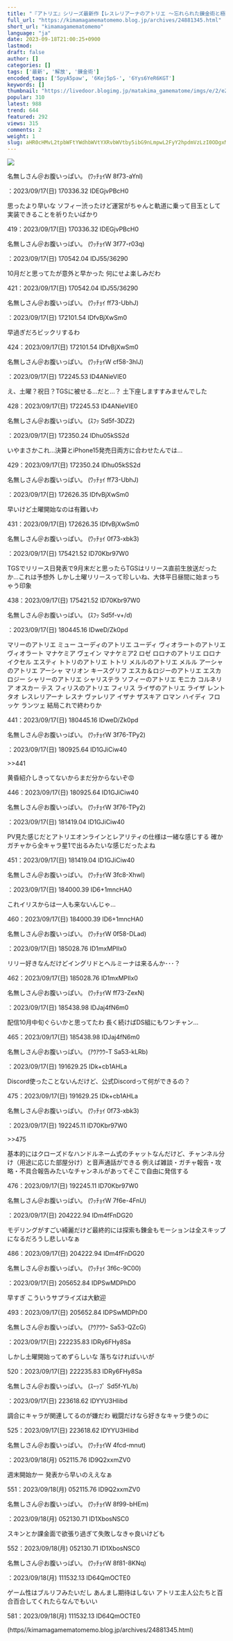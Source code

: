 ```yaml
---
title: "『アトリエ』シリーズ最新作【レスレリアーナのアトリエ ～忘れられた錬金術と極夜の解放者～】スマホ向けが9"
full_url: "https://kimamagamematomemo.blog.jp/archives/24881345.html"
short_url: "kimamagamematomemo"
language: "ja"
date: 2023-09-18T21:00:25+0900
lastmod: 
draft: false
author: []
categories: []
tags: ['最新', '解放', '錬金術']
encoded_tags: ['5pyA5paw', '6Kej5pS-', '6Yys6YeR6KGT']
keywords: []
thumbnail: "https://livedoor.blogimg.jp/matakima_gamematome/imgs/e/2/e25dc509.jpg"
popular: 310
latest: 988
trend: 644
featured: 292
views: 315
comments: 2
weight: 1
slug: aHR0cHMvL2tpbWFtYWdhbWVtYXRvbWVtby5ibG9nLmpwL2FyY2hpdmVzLzI0ODgxMzQ1Lmh0bWw=
---
```


![](https://livedoor.blogimg.jp/matakima_gamematome/imgs/e/2/e25dc509.jpg)

<div><p id='resuname419' class='ui-sortable-handle'>名無しさん＠お腹いっぱい。 (ﾜｯﾁｮｲW 8f73-aYnl) </p>：2023/09/17(日) 170336.32 IDEGjvPBcH0<p id='surebody419' class='surebody_EGjvPBcH0' name='surebodymain'>思ったより早いな ソフィー渋ったけど運営がちゃんと軌道に乗って目玉として実装できることを祈りたいばかり </p><p>419：2023/09/17(日) 170336.32 IDEGjvPBcH0</p><p id='resuname421' class='ui-sortable-handle'>名無しさん＠お腹いっぱい。 (ﾜｯﾁｮｲW 3f77-r03q) </p>：2023/09/17(日) 170542.04 IDJ55/36290<p id='surebody421' class='surebody_J5536290' name='surebodymain'>10月だと思ってたが意外と早かった 何にせよ楽しみだわ </p><p>421：2023/09/17(日) 170542.04 IDJ55/36290</p><p id='resuname424' class='ui-sortable-handle'>名無しさん＠お腹いっぱい。 (ﾜｯﾁｮｲ ff73-UbhJ) </p>：2023/09/17(日) 172101.54 IDfvBjXwSm0<p id='surebody424' class='surebody_fvBjXwSm0' name='surebodymain'>早過ぎだろビックリするわ </p><p>424：2023/09/17(日) 172101.54 IDfvBjXwSm0</p><p id='resuname428' class='ui-sortable-handle'>名無しさん＠お腹いっぱい。 (ﾜｯﾁｮｲW cf58-3hIJ) </p>：2023/09/17(日) 172245.53 ID4ANieVIE0<p id='surebody428' class='surebody_4ANieVIE0' name='surebodymain'>え、土曜？祝日？TGSに被せる…だと…？ 土下座しますすみませんでした </p><p>428：2023/09/17(日) 172245.53 ID4ANieVIE0</p><p id='resuname429' class='ui-sortable-handle'>名無しさん＠お腹いっぱい。 (ｽﾌｯ Sd5f-3DZ2) </p>：2023/09/17(日) 172350.24 IDhu05kSS2d<p id='surebody429' class='surebody_hu05kSS2d' name='surebodymain'>いやまさかこれ…決算とiPhone15発売日両方に合わせたんでは… </p><p>429：2023/09/17(日) 172350.24 IDhu05kSS2d</p><p id='resuname431' class='ui-sortable-handle'>名無しさん＠お腹いっぱい。 (ﾜｯﾁｮｲ ff73-UbhJ) </p>：2023/09/17(日) 172626.35 IDfvBjXwSm0<p id='surebody431' class='surebody_fvBjXwSm0' name='surebodymain'>早いけど土曜開始なのは有難いわ </p><p>431：2023/09/17(日) 172626.35 IDfvBjXwSm0</p><p id='resuname438' class='ui-sortable-handle'>名無しさん＠お腹いっぱい。 (ﾜｯﾁｮｲ 0f73-xbk3) </p>：2023/09/17(日) 175421.52 ID70Kbr97W0<p id='surebody438' class='surebody_70Kbr97W0' name='surebodymain'>TGSでリリース日発表で9月末だと思ったらTGSはリリース直前生放送だったか…これは予想外 しかし土曜リリースって珍しいね、大体平日昼間に始まっちゃう印象 </p><p>438：2023/09/17(日) 175421.52 ID70Kbr97W0</p><p id='resuname441' class='ui-sortable-handle'>名無しさん＠お腹いっぱい。 (ｽﾌｯ Sd5f-v+/d) </p>：2023/09/17(日) 180445.16 IDweD/Zk0pd<p id='surebody441' class='surebody_weDZk0pd' name='surebodymain'>マリーのアトリエ ミュー ユーディのアトリエ ユーディ ヴィオラートのアトリエ ヴィオラート マナケミア ヴェイン マナケミア2 ロゼ ロロナのアトリエ ロロナ イクセル エスティ トトリのアトリエ トトリ メルルのアトリエ メルル アーシャのアトリエ アーシャ マリオン キースグリフ エスカ＆ロジーのアトリエ エスカ ロジー シャリーのアトリエ シャリステラ ソフィーのアトリエ モニカ コルネリア オスカー テス フィリスのアトリエ フィリス ライザのアトリエ ライザ レント タオ レスレリアーナ レスナ ヴァレリア イザナ ザスキア ロマン ハイディ フロッケ ランツェ 結局これで終わりか </p><p>441：2023/09/17(日) 180445.16 IDweD/Zk0pd</p><p id='resuname446' class='ui-sortable-handle'>名無しさん＠お腹いっぱい。 (ﾜｯﾁｮｲW 3f76-TPy2) </p>：2023/09/17(日) 180925.64 ID1GJiCiw40<p id='surebody446' class='surebody_1GJiCiw40' name='surebodymain'><p class='ui-sortable-handle'>>>441</p> 黄昏紹介しきってないからまだ分からないぞ😡 </p><p>446：2023/09/17(日) 180925.64 ID1GJiCiw40</p><p id='resuname451' class='ui-sortable-handle'>名無しさん＠お腹いっぱい。 (ﾜｯﾁｮｲW 3f76-TPy2) </p>：2023/09/17(日) 181419.04 ID1GJiCiw40<p id='surebody451' class='surebody_1GJiCiw40' name='surebodymain'>PV見た感じだとアトリエオンラインとレアリティの仕様は一緒な感じする 確かガチャから全キャラ星1で出るみたいな感じだったよね </p><p>451：2023/09/17(日) 181419.04 ID1GJiCiw40</p><p id='resuname460' class='ui-sortable-handle'>名無しさん＠お腹いっぱい。 (ﾜｯﾁｮｲW 3fc8-Xhwl) </p>：2023/09/17(日) 184000.39 ID6+1mncHA0<p id='surebody460' class='surebody_61mncHA0' name='surebodymain'>これイリスからは一人も来ないんじゃ… </p><p>460：2023/09/17(日) 184000.39 ID6+1mncHA0</p><p id='resuname462' class='ui-sortable-handle'>名無しさん＠お腹いっぱい。 (ﾜｯﾁｮｲW 0f58-DLad) </p>：2023/09/17(日) 185028.76 ID1mxMPIlx0<p id='surebody462' class='surebody_1mxMPIlx0' name='surebodymain'>リリー好きなんだけどイングリドとヘルミーナは来るんか･･･？ </p><p>462：2023/09/17(日) 185028.76 ID1mxMPIlx0</p><p id='resuname465' class='ui-sortable-handle'>名無しさん＠お腹いっぱい。 (ﾜｯﾁｮｲW ff73-ZexN) </p>：2023/09/17(日) 185438.98 IDJaj4fN6m0<p id='surebody465' class='surebody_Jaj4fN6m0' name='surebodymain'>配信10月中旬ぐらいかと思ってたわ 長く続けばDS組にもワンチャン… </p><p>465：2023/09/17(日) 185438.98 IDJaj4fN6m0</p><p id='resuname475' class='ui-sortable-handle'>名無しさん＠お腹いっぱい。 (ｱｳｱｳｳｰT Sa53-kLRb) </p>：2023/09/17(日) 191629.25 IDk+cb1AHLa<p id='surebody475' class='surebody_kcb1AHLa' name='surebodymain'>Discord使ったことないんだけど、公式Discordって何ができるの？ </p><p>475：2023/09/17(日) 191629.25 IDk+cb1AHLa</p><p id='resuname476' class='ui-sortable-handle'>名無しさん＠お腹いっぱい。 (ﾜｯﾁｮｲ 0f73-xbk3) </p>：2023/09/17(日) 192245.11 ID70Kbr97W0<p id='surebody476' class='surebody_70Kbr97W0' name='surebodymain'><p class='ui-sortable-handle'>>>475</p> 基本的にはクローズドなハンドルネーム式のチャットなんだけど、チャンネル分け（用途に応じた部屋分け）と音声通話ができる 例えば雑談・ガチャ報告・攻略・不具合報告みたいなチャンネルがあってそこで自由に発信する </p><p>476：2023/09/17(日) 192245.11 ID70Kbr97W0</p><p id='resuname486' class='ui-sortable-handle'>名無しさん＠お腹いっぱい。 (ﾜｯﾁｮｲW 7f6e-4FnU) </p>：2023/09/17(日) 204222.94 IDm4fFnDG20<p id='surebody486' class='surebody_m4fFnDG20' name='surebodymain'>モデリングがすごい綺麗だけど最終的には探索も錬金もモーションは全スキップになるだろうし悲しいなぁ </p><p>486：2023/09/17(日) 204222.94 IDm4fFnDG20</p><p id='resuname493' class='ui-sortable-handle'>名無しさん＠お腹いっぱい。 (ﾜｯﾁｮｲ 3f6c-9C00) </p>：2023/09/17(日) 205652.84 IDPSwMDPhD0<p id='surebody493' class='surebody_PSwMDPhD0' name='surebodymain'>早すぎ こういうサプライズは大歓迎 </p><p>493：2023/09/17(日) 205652.84 IDPSwMDPhD0</p><p id='resuname520' class='ui-sortable-handle'>名無しさん＠お腹いっぱい。 (ｱｳｱｳｳｰ Sa53-QZcG) </p>：2023/09/17(日) 222235.83 IDRy6FHy8Sa<p id='surebody520' class='surebody_Ry6FHy8Sa' name='surebodymain'>しかし土曜開始ってめずらしいな 落ちなければいいが </p><p>520：2023/09/17(日) 222235.83 IDRy6FHy8Sa</p><p id='resuname525' class='ui-sortable-handle'>名無しさん＠お腹いっぱい。 (ｽｰｯﾌﾟ Sd5f-YL/b) </p>：2023/09/17(日) 223618.62 IDYYU3HIibd<p id='surebody525' class='surebody_YYU3HIibd' name='surebodymain'>調合にキャラが関連してるのが嫌だわ 戦闘だけなら好きなキャラ使うのに </p><p>525：2023/09/17(日) 223618.62 IDYYU3HIibd</p><p id='resuname551' class='ui-sortable-handle'>名無しさん＠お腹いっぱい。 (ﾜｯﾁｮｲW 4fcd-mnut) </p>：2023/09/18(月) 052115.76 ID9Q2xxmZV0<p id='surebody551' class='surebody_9Q2xxmZV0' name='surebodymain'>週末開始かー 発表から早いのええなぁ </p><p>551：2023/09/18(月) 052115.76 ID9Q2xxmZV0</p><p id='resuname552' class='ui-sortable-handle'>名無しさん＠お腹いっぱい。 (ﾜｯﾁｮｲW 8f99-bHEm) </p>：2023/09/18(月) 052130.71 ID1XbosNSC0<p id='surebody552' class='surebody_1XbosNSC0' name='surebodymain'>スキンとか課金面で欲張り過ぎて失敗しなきゃ良いけども </p><p>552：2023/09/18(月) 052130.71 ID1XbosNSC0</p><p id='resuname581' class='ui-sortable-handle'>名無しさん＠お腹いっぱい。 (ﾜｯﾁｮｲW 8f81-8KNq) </p>：2023/09/18(月) 111532.13 ID64QmOCTE0<p id='surebody581' class='surebody_64QmOCTE0' name='surebodymain'>ゲーム性はブルリフみたいだし あんまし期待はしない アトリエ主人公たちと百合百合してくれたらなんでもいい </p><p>581：2023/09/18(月) 111532.13 ID64QmOCTE0</p><p id='preview_dispAffi'></p></div>

(https//kimamagamematomemo.blog.jp/archives/24881345.html)
